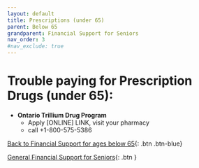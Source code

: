 ```yaml
---
layout: default
title: Prescriptions (under 65)
parent: Below 65
grandparent: Financial Support for Seniors
nav_order: 3
#nav_exclude: true
---
```


#  Trouble paying for Prescription Drugs (under 65):

- **Ontario Trillium Drug Program** 
  * Apply [ONLINE] LINK, visit your pharmacy
  * call +1-800-575-5386
  
[Back to Financial Support for ages below 65](./Below65.md){: .btn .btn-blue}

[General Financial Support for Seniors](./financialhelp.md){: .btn }
